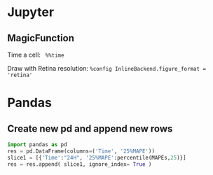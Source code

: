 # Jupyter

## MagicFunction

Time a cell:
` %%time`

Draw with Retina resolution:
`
%config InlineBackend.figure_format = 'retina'
`

# Pandas
## Create new pd and append new rows

```python
import pandas as pd
res = pd.DataFrame(columns=('Time', '25%MAPE'))
slice1 = [{'Time':"24H", '25%MAPE':percentile(MAPEs,25)}]
res = res.append( slice1, ignore_index= True )
```
